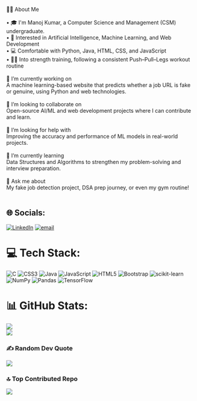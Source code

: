    👨‍💻 About Me<br><br>• 🎓 I'm Manoj Kumar, a Computer Science and Management (CSM) undergraduate.<br>• 🤖 Interested in Artificial Intelligence, Machine Learning, and Web Development<br>• 💻 Comfortable with Python, Java, HTML, CSS, and JavaScript<br>• 🏋️‍♂️ Into strength training, following a consistent Push–Pull–Legs workout routine<br><br>🔭 I’m currently working on<br>A machine learning-based website that predicts whether a job URL is fake or genuine, using Python and web technologies.<br><br>🤝 I’m looking to collaborate on<br>Open-source AI/ML and web development projects where I can contribute and learn.<br><br>🤔 I’m looking for help with<br>Improving the accuracy and performance of ML models in real-world projects.<br><br>🌱 I’m currently learning<br>Data Structures and Algorithms to strengthen my problem-solving and interview preparation.<br><br>💬 Ask me about<br>My fake job detection project, DSA prep journey, or even my gym routine!<br><br>


## 🌐 Socials:
[![LinkedIn](https://img.shields.io/badge/LinkedIn-%230077B5.svg?logo=linkedin&logoColor=white)](https://linkedin.com/in/https://www.linkedin.com/in/manoj-kumar-k-5612bb1a5?utm_source=share&utm_campaign=share_via&utm_content=profile&utm_medium=android_app) [![email](https://img.shields.io/badge/Email-D14836?logo=gmail&logoColor=white)](mailto:kumarm40785@gmail.com) 

# 💻 Tech Stack:
![C](https://img.shields.io/badge/c-%2300599C.svg?style=plastic&logo=c&logoColor=white) ![CSS3](https://img.shields.io/badge/css3-%231572B6.svg?style=plastic&logo=css3&logoColor=white) ![Java](https://img.shields.io/badge/java-%23ED8B00.svg?style=plastic&logo=openjdk&logoColor=white) ![JavaScript](https://img.shields.io/badge/javascript-%23323330.svg?style=plastic&logo=javascript&logoColor=%23F7DF1E) ![HTML5](https://img.shields.io/badge/html5-%23E34F26.svg?style=plastic&logo=html5&logoColor=white) ![Bootstrap](https://img.shields.io/badge/bootstrap-%238511FA.svg?style=plastic&logo=bootstrap&logoColor=white) ![scikit-learn](https://img.shields.io/badge/scikit--learn-%23F7931E.svg?style=plastic&logo=scikit-learn&logoColor=white) ![NumPy](https://img.shields.io/badge/numpy-%23013243.svg?style=plastic&logo=numpy&logoColor=white) ![Pandas](https://img.shields.io/badge/pandas-%23150458.svg?style=plastic&logo=pandas&logoColor=white) ![TensorFlow](https://img.shields.io/badge/TensorFlow-%23FF6F00.svg?style=plastic&logo=TensorFlow&logoColor=white)
# 📊 GitHub Stats:
![](https://nirzak-streak-stats.vercel.app/?user=manojkumar9696&theme=dark&hide_border=false)<br/>
![](https://github-readme-stats.vercel.app/api/top-langs/?username=manojkumar9696&theme=dark&hide_border=false&include_all_commits=false&count_private=false&layout=compact)

### ✍️ Random Dev Quote
![](https://quotes-github-readme.vercel.app/api?type=horizontal&theme=radical)

### 🔝 Top Contributed Repo
![](https://github-contributor-stats.vercel.app/api?username=manojkumar9696&limit=5&theme=dark&combine_all_yearly_contributions=true)

<!-- Proudly created with GPRM ( https://gprm.itsvg.in ) -->
